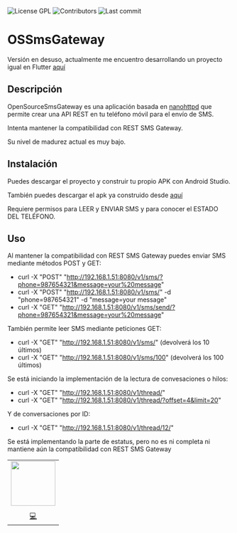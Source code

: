 
<!-- start project-info -->
<!--
project_title: OSSmsGateway
github_project: https://github.com/jmmanzano/OSSmsGateway
license: GPL
icon: /home/josemi/AndroidStudioProjects/OSSmsGateway/app/src/main/ic_launcher-playstore.png
homepage: https://github.com/jmmanzano/OSSmsGateway
license-badge: True
contributors-badge: False
lastcommit-badge: True
codefactor-badge: False
--->

<!-- end project-info -->

<!-- start badges -->

![License GPL](https://img.shields.io/badge/license-GPL-green)
![Contributors](https://img.shields.io/github/contributors-anon/jmmanzano/OSSmsGateway)
![Last commit](https://img.shields.io/github/last-commit/jmmanzano/OSSmsGateway)
<!-- end badges -->

<!-- start description -->
# OSSmsGateway
Versión en desuso, actualmente me encuentro desarrollando un proyecto igual en Flutter [aquí](https://github.com/jmmanzano/OSmsGateway)
## Descripción
OpenSourceSmsGateway es una aplicación basada en [nanohttpd](https://github.com/NanoHttpd/nanohttpd) que permite crear una API REST en tu teléfono móvil para el envío de SMS.

Intenta mantener la compatibilidad con REST SMS Gateway.

Su nivel de madurez actual es muy bajo.





<!-- end description -->

<!-- start prerequisites -->



<!-- end prerequisites -->

<!-- start installing -->

## Instalación

Puedes descargar el proyecto y construir tu propio APK con Android Studio.

También puedes descargar el apk ya construido desde [aquí](https://github.com/jmmanzano/OSSmsGateway/releases)

Requiere permisos para LEER y ENVIAR SMS y para conocer el ESTADO DEL TELÉFONO.



<!-- end installing -->

<!-- start using -->
## Uso
Al mantener la compatibilidad con REST SMS Gateway puedes enviar SMS mediante métodos POST y GET:

- curl -X "POST" "http://192.168.1.51:8080/v1/sms/?phone=987654321&message=your%20message"
- curl -X "POST" "http://192.168.1.51:8080/v1/sms/" -d "phone=987654321" -d "message=your message"
- curl -X "GET" "http://192.168.1.51:8080/v1/sms/send/?phone=987654321&message=your%20message"

También permite leer SMS mediante peticiones GET:

- curl -X "GET" "http://192.168.1.51:8080/v1/sms/" (devolverá los 10 últimos)
- curl -X "GET" "http://192.168.1.51:8080/v1/sms/100" (devolverá los 100 últimos)

Se está iniciando la implementación de la lectura de convesaciones o hilos:
- curl -X "GET" "http://192.168.1.51:8080/v1/thread/"
- curl -X "GET" "http://192.168.1.51:8080/v1/thread/?offset=4&limit=20"

Y de conversaciones por ID:

- curl -X "GET" "http://192.168.1.51:8080/v1/thread/12/"

Se está implementando la parte de estatus, pero no es ni completa ni mantiene aún la compatibilidad con REST SMS Gateway



<!-- end using -->

<!-- start contributing -->



<!-- end contributing -->

<!-- start contributors -->



<!-- end contributors -->

<!-- start table-contributors -->

<table id="contributors">
	<tr id="info_avatar">
		<td id="jmmanzano" align="center">
			<a href="https://github.com/jmmanzano">
				<img src="" width="100px"/>
			</a>
		</td>
	</tr>
	<tr id="info_name">
		<td id="jmmanzano" align="center">
			<a href="https://github.com/jmmanzano">
				<strong></strong>
			</a>
		</td>
	</tr>
	<tr id="info_commit">
		<td id="jmmanzano" align="center">
			<a href="/commits?author=jmmanzano">
				<span id="role">💻</span>
			</a>
		</td>
	</tr>
</table>
<!-- end table-contributors -->
